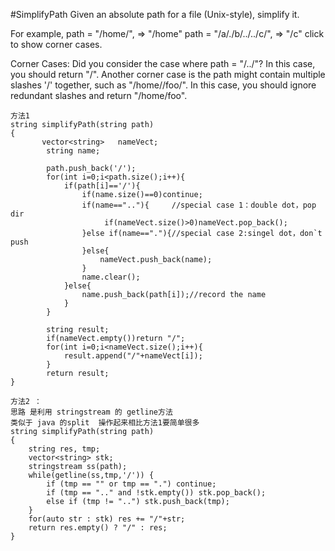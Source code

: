 #SimplifyPath
Given an absolute path for a file (Unix-style), simplify it.

For example,
path = "/home/", => "/home"
path = "/a/./b/../../c/", => "/c"
click to show corner cases.

Corner Cases:
Did you consider the case where path = "/../"?
In this case, you should return "/".
Another corner case is the path might contain multiple slashes '/' together, such as "/home//foo/".
In this case, you should ignore redundant slashes and return "/home/foo".



```
方法1
string simplifyPath(string path) 
{
       vector<string>   nameVect;
        string name;
    
        path.push_back('/');
        for(int i=0;i<path.size();i++){
            if(path[i]=='/'){
                if(name.size()==0)continue;
                if(name==".."){     //special case 1：double dot，pop dir
                     if(nameVect.size()>0)nameVect.pop_back();
                }else if(name=="."){//special case 2:singel dot，don`t push
                }else{          
                    nameVect.push_back(name);
                }
                name.clear();
            }else{
                name.push_back(path[i]);//record the name
            }
        }
    
        string result;
        if(nameVect.empty())return "/";
        for(int i=0;i<nameVect.size();i++){
            result.append("/"+nameVect[i]);
        }
        return result;
}
```

```
方法2 ：
思路 是利用 stringstream 的 getline方法 
类似于 java 的split  操作起来相比方法1要简单很多
string simplifyPath(string path)
{
    string res, tmp;
    vector<string> stk;
    stringstream ss(path);
    while(getline(ss,tmp,'/')) {
        if (tmp == "" or tmp == ".") continue;
        if (tmp == ".." and !stk.empty()) stk.pop_back();
        else if (tmp != "..") stk.push_back(tmp);
    }
    for(auto str : stk) res += "/"+str;
    return res.empty() ? "/" : res;
}
```